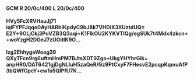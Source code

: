 #### GCM R 20/0c/400 L 20/0c/400
**HVy5FcXRVHauJj71**<br/>**iqIFYPFJqqo0AyHARbIKpdyC9bJ8k7VHDiX3XUztdUQ=**<br/>**E2Y+9OLjCkj3PuVZB3Q3aqi+K1FIkOU2KYKVTlQg/egSUk7t4Mdx4zkcn++woYzgH2DGeJ7zUOitlK9O...**<br/><br/>
**lzg2EhhygeWoag39**<br/>**QXyTFcn9rg6uftmHmPM7BJtsXDT9Zgo+UkgYHYhrGik=**<br/>**anpHR0/DAT6421gjDgNLIuH5zaQeR/Gz9PtCxyF7FHesvE2pcqpKqmuAfP3bQWfCpcY+ew1s5QIPfU7K...**